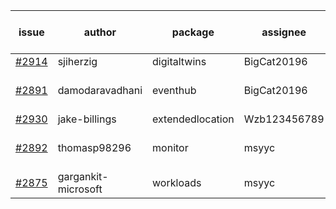 | issue | author | package | assignee | bot advice | created date of issue | target release date | date from target |
| ------ | ------ | ------ | ------ | ------ | ------ | ------ | :-----: |
| [#2914](https://github.com/Azure/sdk-release-request/issues/2914) | sjiherzig | digitaltwins | BigCat20196 |   | 06-13 | 06-30 |   |
| [#2891](https://github.com/Azure/sdk-release-request/issues/2891) | damodaravadhani | eventhub | BigCat20196 |   release date < 2 ! <br> | 06-06 | 06-20 | -1 |
| [#2930](https://github.com/Azure/sdk-release-request/issues/2930) | jake-billings | extendedlocation | Wzb123456789 |   | 06-20 | 06-27 |   |
| [#2892](https://github.com/Azure/sdk-release-request/issues/2892) | thomasp98296 | monitor | msyyc |   release date < 2 ! <br> | 06-06 | 06-20 | -1 |
| [#2875](https://github.com/Azure/sdk-release-request/issues/2875) | gargankit-microsoft | workloads | msyyc |   | 06-03 | 06-30 |   |
